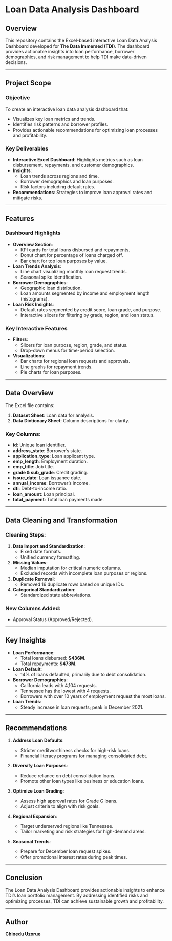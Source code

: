 # Loan Data Analysis Dashboard

## Overview
This repository contains the Excel-based interactive Loan Data Analysis Dashboard developed for **The Data Immersed (TDI)**. The dashboard provides actionable insights into loan performance, borrower demographics, and risk management to help TDI make data-driven decisions.

---

## Project Scope

### Objective
To create an interactive loan data analysis dashboard that:
- Visualizes key loan metrics and trends.
- Identifies risk patterns and borrower profiles.
- Provides actionable recommendations for optimizing loan processes and profitability.

### Key Deliverables
- **Interactive Excel Dashboard**: Highlights metrics such as loan disbursement, repayments, and customer demographics.
- **Insights**:
  - Loan trends across regions and time.
  - Borrower demographics and loan purposes.
  - Risk factors including default rates.
- **Recommendations**: Strategies to improve loan approval rates and mitigate risks.

---

## Features

### Dashboard Highlights
- **Overview Section**:
  - KPI cards for total loans disbursed and repayments.
  - Donut chart for percentage of loans charged off.
  - Bar chart for top loan purposes by value.
- **Loan Trends Analysis**:
  - Line chart visualizing monthly loan request trends.
  - Seasonal spike identification.
- **Borrower Demographics**:
  - Geographic loan distribution.
  - Loan amounts segmented by income and employment length (histograms).
- **Loan Risk Insights**:
  - Default rates segmented by credit score, loan grade, and purpose.
  - Interactive slicers for filtering by grade, region, and loan status.

### Key Interactive Features
- **Filters**:
  - Slicers for loan purpose, region, grade, and status.
  - Drop-down menus for time-period selection.
- **Visualizations**:
  - Bar charts for regional loan requests and approvals.
  - Line graphs for repayment trends.
  - Pie charts for loan purposes.

---

## Data Overview
The Excel file contains:
1. **Dataset Sheet**: Loan data for analysis.
2. **Data Dictionary Sheet**: Column descriptions for clarity.

### Key Columns:
- **id**: Unique loan identifier.
- **address_state**: Borrower’s state.
- **application_type**: Loan applicant type.
- **emp_length**: Employment duration.
- **emp_title**: Job title.
- **grade & sub_grade**: Credit grading.
- **issue_date**: Loan issuance date.
- **annual_income**: Borrower’s income.
- **dti**: Debt-to-income ratio.
- **loan_amount**: Loan principal.
- **total_payment**: Total loan payments made.

---

## Data Cleaning and Transformation

### Cleaning Steps:
1. **Data Import and Standardization**:
   - Fixed date formats.
   - Unified currency formatting.
2. **Missing Values**:
   - Median imputation for critical numeric columns.
   - Excluded records with incomplete loan purposes or regions.
3. **Duplicate Removal**:
   - Removed 16 duplicate rows based on unique IDs.
4. **Categorical Standardization**:
   - Standardized state abbreviations.

### New Columns Added:
- Approval Status (Approved/Rejected).

---

## Key Insights
- **Loan Performance**:
  - Total loans disbursed: **$436M**.
  - Total repayments: **$473M**.
- **Loan Default**:
  - 14% of loans defaulted, primarily due to debt consolidation.
- **Borrower Demographics**:
  - California leads with 4,104 requests.
  - Tennessee has the lowest with 4 requests.
  - Borrowers with over 10 years of employment request the most loans.
- **Loan Trends**:
  - Steady increase in loan requests; peak in December 2021.

---

## Recommendations

1. **Address Loan Defaults**:
   - Stricter creditworthiness checks for high-risk loans.
   - Financial literacy programs for managing consolidated debt.

2. **Diversify Loan Purposes**:
   - Reduce reliance on debt consolidation loans.
   - Promote other loan types like business or education loans.

3. **Optimize Loan Grading**:
   - Assess high approval rates for Grade G loans.
   - Adjust criteria to align with risk goals.

4. **Regional Expansion**:
   - Target underserved regions like Tennessee.
   - Tailor marketing and risk strategies for high-demand areas.

5. **Seasonal Trends**:
   - Prepare for December loan request spikes.
   - Offer promotional interest rates during peak times.

---

## Conclusion
The Loan Data Analysis Dashboard provides actionable insights to enhance TDI’s loan portfolio management. By addressing identified risks and optimizing processes, TDI can achieve sustainable growth and profitability.

---

## Author
**Chinedu Uzorue**
